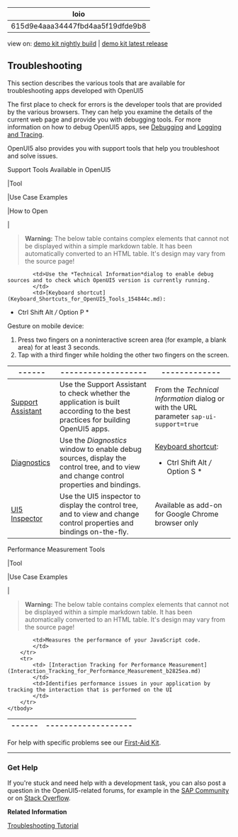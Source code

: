 <!-- loio615d9e4aaa34447fbd4aa5f19dfde9b8 -->

| loio |
| -----|
| 615d9e4aaa34447fbd4aa5f19dfde9b8 |

<div id="loio">

view on: [demo kit nightly build](https://openui5nightly.hana.ondemand.com/#/topic/615d9e4aaa34447fbd4aa5f19dfde9b8) | [demo kit latest release](https://openui5.hana.ondemand.com/#/topic/615d9e4aaa34447fbd4aa5f19dfde9b8)</div>

## Troubleshooting

This section describes the various tools that are available for troubleshooting apps developed with OpenUI5

The first place to check for errors is the developer tools that are provided by the various browsers. They can help you examine the details of the current web page and provide you with debugging tools. For more information on how to debug OpenUI5 apps, see [Debugging](Debugging_c9b0f8c.md#loioc9b0f8cca852443f9b8d3bf8ba5626ab) and [Logging and Tracing](Logging_and_Tracing_9f4d62c.md).

     

OpenUI5 also provides you with support tools that help you troubleshoot and solve issues.

 <a name="loio615d9e4aaa34447fbd4aa5f19dfde9b8__table_ugc_h2n_tv"/>Support Tools Available in OpenUI5

|Tool

|Use Case Examples

|How to Open

|
 > **Warning:** The below table contains complex elements that cannot not be displayed within a simple markdown table. It has been automatically converted to an HTML table. It's design may vary from the source page!

<table>
	<thead>
		<tr>
			<th>------</th>
			<th>-------------------</th>
			<th>-------------</th>
		</tr>
	</thead>
	<tbody>

			<td>Use the *Technical Information*dialog to enable debug sources and to check which OpenUI5 version is currently running.
			</td>
			<td>[Keyboard shortcut](Keyboard_Shortcuts_for_OpenUI5_Tools_154844c.md):
* Ctrl Shift Alt */* Option P *

Gesture on mobile device:

1.  Press two fingers on a noninteractive screen area \(for example, a blank area\) for at least 3 seconds.
2.  Tap with a third finger while holding the other two fingers on the screen.
			</td>
		</tr>
		<tr>
			<td> [Support Assistant](Support_Assistant_57ccd7d.md) 
			</td>
			<td>Use the Support Assistant to check whether the application is built according to the best practices for building OpenUI5 apps.
			</td>
			<td>From the *Technical Information* dialog or with the URL parameter `sap-ui-support=true` 
			</td>
		</tr>
		<tr>
			<td> [Diagnostics](Diagnostics_6ec18e8.md#loio6ec18e80b0ce47f290bc2645b0cc86e6) 
			</td>
			<td>Use the *Diagnostics* window to enable debug sources, display the control tree, and to view and change control properties and bindings.
			</td>
			<td>[Keyboard shortcut](Keyboard_Shortcuts_for_OpenUI5_Tools_154844c.md):
* Ctrl Shift Alt */* Option S *
			</td>
		</tr>
		<tr>
			<td> [UI5 Inspector](UI5_Inspector_b24e724.md) 
			</td>
			<td>Use the UI5 inspector to display the control tree, and to view and change control properties and bindings on-the-fly.
			</td>
			<td>Available as add-on for Google Chrome browser only
			</td>
		</tr>
	</tbody>
</table>

 <a name="loio615d9e4aaa34447fbd4aa5f19dfde9b8__table_o55_rvb_p1b"/>Performance Measurement Tools

|Tool

|Use Case Examples

|
 > **Warning:** The below table contains complex elements that cannot not be displayed within a simple markdown table. It has been automatically converted to an HTML table. It's design may vary from the source page!

<table>
	<thead>
		<tr>
			<th>------</th>
			<th>-------------------</th>
		</tr>
	</thead>
	<tbody>

			<td>Measures the performance of your JavaScript code.
			</td>
		</tr>
		<tr>
			<td> [Interaction Tracking for Performance Measurement](Interaction_Tracking_for_Performance_Measurement_b2825ea.md) 
			</td>
			<td>Identifies performance issues in your application by tracking the interaction that is performed on the UI
			</td>
		</tr>
	</tbody>
</table>

For help with specific problems see our [First-Aid Kit](First-Aid_Kit_dfe4f79.md).

***

<a name="loio615d9e4aaa34447fbd4aa5f19dfde9b8__section_sjf_1rz_s1b"/>

### Get Help

If you're stuck and need help with a development task, you can also post a question in the OpenUI5-related forums, for example in the [SAP Community](https://www.sap.com/community/topic/ui5.html) or on [Stack Overflow](https://stackoverflow.com/search?q=sapui5).

**Related Information**  


[Troubleshooting Tutorial](Troubleshooting_5661952.md)

